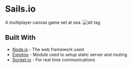# Sails.io
A multiplayer canvas game set at sea.
![alt tag](http://3.1m.yt/TKGSAy.png)

## Built With

* [Node.js](https://nodejs.org/en/) - The web framework used
* [Express](https://maven.apache.org/) - Module used to setup static server and routing
* [Socket.io](https://rometools.github.io/rome/) - For real time communications